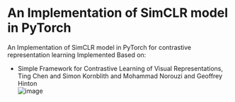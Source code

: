 # An Implementation of SimCLR model in PyTorch
An Implementation of SimCLR model in PyTorch for contrastive representation learning
Implemented Based on:
 - Simple Framework for Contrastive Learning of Visual Representations, Ting Chen and Simon Kornblith and Mohammad Norouzi and Geoffrey Hinton  
![image](https://user-images.githubusercontent.com/8543469/146938684-bf1e8d34-a44e-4558-9ed0-c2485b70aa8b.png)
